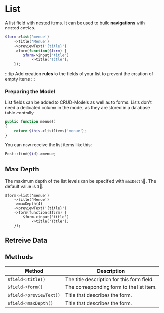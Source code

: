 # List

A list field with nested items. It can be used to build **navigations** with
nested entries.

```php
$form->list('menue')
    ->title('Menue')
    ->previewText('{title}')
    ->form(function($form) {
        $form->input('title')
            ->title('Title');
    });
```

:::tip Add creation **rules** to the fields of your list to prevent the creation
of empty items :::

### Preparing the Model

List fields can be added to CRUD-Models as well as to forms. Lists don't need a
dedicated column in the model, as they are stored in a database table centrally.

```php
public function menue()
{
    return $this->listItems('menue');
}
```

You can now receive the list items like this:

```php
Post::find($id)->menue;
```

## Max Depth

The maximum depth of the list levels can be specified with `maxDepth`. The
default value is `3`.

```php{3}
$form->list('menue')
    ->title('Menue')
    ->maxDepth(4)
    ->previewText('{title}')
    ->form(function($form) {
        $form->input('title')
            ->title('Title');
    });
```

## Retreive Data

## Methods

| Method                  | Description                                |
| ----------------------- | ------------------------------------------ |
| `$field->title()`       | The title description for this form field. |
| `$field->form()`        | The corresponding form to the list item.   |
| `$field->previewText()` | Title that describes the form.             |
| `$field->maxDepth()`    | Title that describes the form.             |
